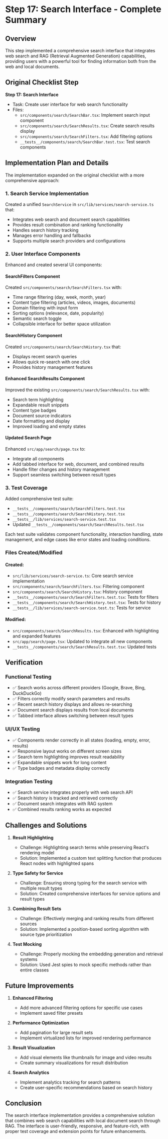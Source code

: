 # Step 17: Search Interface - Complete Summary

## Overview

This step implemented a comprehensive search interface that integrates web search and RAG (Retrieval Augmented Generation) capabilities, providing users with a powerful tool for finding information both from the web and local documents.

## Original Checklist Step

**Step 17: Search Interface**

- Task: Create user interface for web search functionality
- Files:
  - `src/components/search/SearchBar.tsx`: Implement search input component
  - `src/components/search/SearchResults.tsx`: Create search results display
  - `src/components/search/SearchFilters.tsx`: Add filtering options
  - `__tests__/components/search/SearchBar.test.tsx`: Test search components

## Implementation Plan and Details

The implementation expanded on the original checklist with a more comprehensive approach:

### 1. Search Service Implementation

Created a unified `SearchService` in `src/lib/services/search-service.ts` that:

- Integrates web search and document search capabilities
- Provides result combination and ranking functionality
- Handles search history tracking
- Manages error handling and fallbacks
- Supports multiple search providers and configurations

### 2. User Interface Components

Enhanced and created several UI components:

#### SearchFilters Component

Created `src/components/search/SearchFilters.tsx` with:

- Time range filtering (day, week, month, year)
- Content type filtering (articles, videos, images, documents)
- Domain filtering with input form
- Sorting options (relevance, date, popularity)
- Semantic search toggle
- Collapsible interface for better space utilization

#### SearchHistory Component

Created `src/components/search/SearchHistory.tsx` that:

- Displays recent search queries
- Allows quick re-search with one click
- Provides history management features

#### Enhanced SearchResults Component

Improved the existing `src/components/search/SearchResults.tsx` with:

- Search term highlighting
- Expandable result snippets
- Content type badges
- Document source indicators
- Date formatting and display
- Improved loading and empty states

#### Updated Search Page

Enhanced `src/app/search/page.tsx` to:

- Integrate all components
- Add tabbed interface for web, document, and combined results
- Handle filter changes and history management
- Support seamless switching between result types

### 3. Test Coverage

Added comprehensive test suite:

- `__tests__/components/search/SearchFilters.test.tsx`
- `__tests__/components/search/SearchHistory.test.tsx`
- `__tests__/lib/services/search-service.test.tsx`
- Updated `__tests__/components/search/SearchResults.test.tsx`

Each test suite validates component functionality, interaction handling, state management, and edge cases like error states and loading conditions.

### Files Created/Modified

#### Created:

- `src/lib/services/search-service.ts`: Core search service implementation
- `src/components/search/SearchFilters.tsx`: Filtering component
- `src/components/search/SearchHistory.tsx`: History component
- `__tests__/components/search/SearchFilters.test.tsx`: Tests for filters
- `__tests__/components/search/SearchHistory.test.tsx`: Tests for history
- `__tests__/lib/services/search-service.test.ts`: Tests for service

#### Modified:

- `src/components/search/SearchResults.tsx`: Enhanced with highlighting and expanded features
- `src/app/search/page.tsx`: Updated to integrate all new components
- `__tests__/components/search/SearchResults.test.tsx`: Updated tests

## Verification

### Functional Testing

- ✅ Search works across different providers (Google, Brave, Bing, DuckDuckGo)
- ✅ Filters correctly modify search parameters and results
- ✅ Recent search history displays and allows re-searching
- ✅ Document search displays results from local documents
- ✅ Tabbed interface allows switching between result types

### UI/UX Testing

- ✅ Components render correctly in all states (loading, empty, error, results)
- ✅ Responsive layout works on different screen sizes
- ✅ Search term highlighting improves result readability
- ✅ Expandable snippets work for long content
- ✅ Type badges and metadata display correctly

### Integration Testing

- ✅ Search service integrates properly with web search API
- ✅ Search history is tracked and retrieved correctly
- ✅ Document search integrates with RAG system
- ✅ Combined results ranking works as expected

## Challenges and Solutions

1. **Result Highlighting**

   - Challenge: Highlighting search terms while preserving React's rendering model
   - Solution: Implemented a custom text splitting function that produces React nodes with highlighted spans

2. **Type Safety for Service**

   - Challenge: Ensuring strong typing for the search service with multiple result types
   - Solution: Created comprehensive interfaces for service options and result types

3. **Combining Result Sets**

   - Challenge: Effectively merging and ranking results from different sources
   - Solution: Implemented a position-based sorting algorithm with source type prioritization

4. **Test Mocking**
   - Challenge: Properly mocking the embedding generation and retrieval systems
   - Solution: Used Jest spies to mock specific methods rather than entire classes

## Future Improvements

1. **Enhanced Filtering**

   - Add more advanced filtering options for specific use cases
   - Implement saved filter presets

2. **Performance Optimization**

   - Add pagination for large result sets
   - Implement virtualized lists for improved rendering performance

3. **Result Visualization**

   - Add visual elements like thumbnails for image and video results
   - Create summary visualizations for result distribution

4. **Search Analytics**
   - Implement analytics tracking for search patterns
   - Create user-specific recommendations based on search history

## Conclusion

The search interface implementation provides a comprehensive solution that combines web search capabilities with local document search through RAG. The interface is user-friendly, responsive, and feature-rich, with proper test coverage and extension points for future enhancements.
